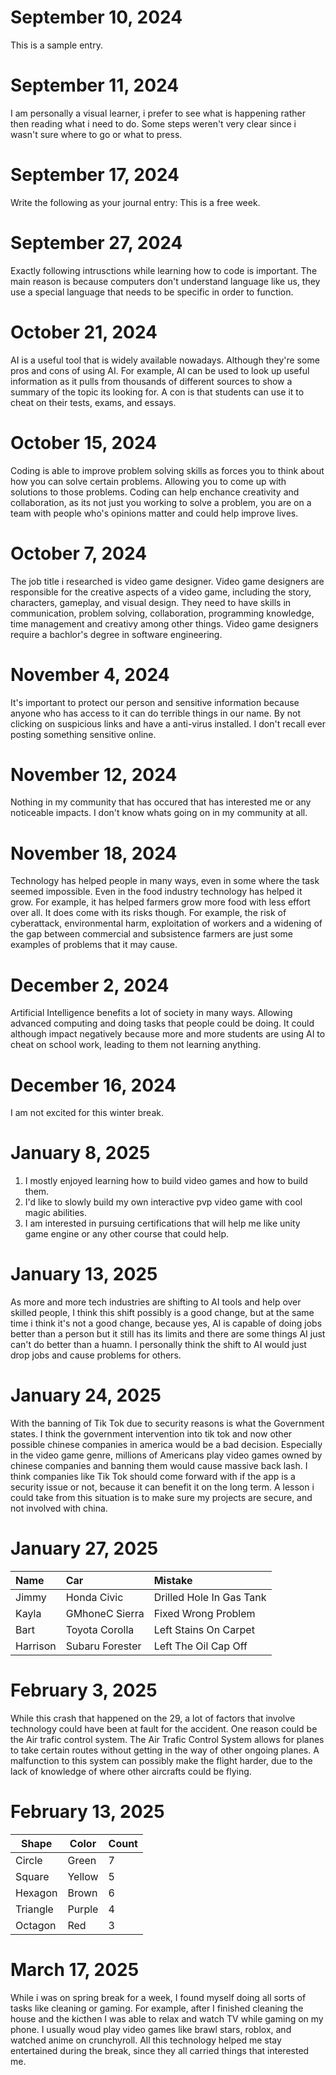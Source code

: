 # September 10, 2024
This is a sample entry.
# September 11, 2024
I am personally a visual learner, i prefer to see what is happening rather then reading what i need to do.
Some steps weren't very clear since i wasn't sure where to go or what to press.
# September 17, 2024
Write the following as your journal entry: This is a free week.
# September 27, 2024
Exactly following intrusctions while learning how to code is important. The main reason is because computers don't understand language like us, 
they use a special language that needs to be specific in order to function. 
# October 21, 2024
AI is a useful tool that is widely available nowadays. Although they're some pros and cons of using AI. For example, AI can be used to look up useful information as it pulls from thousands of different sources to show a summary of the topic its looking for. A con is that students can use it to cheat on their tests, exams, and essays. 
# October 15, 2024
Coding is able to improve problem solving skills as forces you to think about how you can solve certain problems. Allowing you to come up with solutions to those problems. Coding can help enchance creativity and collaboration, as its not just you working to solve a problem, you are on a team with people who's opinions matter and could help improve lives.
# October 7, 2024
The job title i researched is video game designer. Video game designers are responsible for the creative aspects of a video game, including the story, characters, gameplay, and visual design. They need to have skills in communication, problem solving, collaboration, programming knowledge, time management and creativy among other things. Video game designers require a bachlor's degree in software engineering. 
# November 4, 2024
It's important to protect our person and sensitive information because anyone who has access to it can do terrible things in our name.
By not clicking on suspicious links and have a anti-virus installed. I don't recall ever posting something sensitive online. 
# November 12, 2024
Nothing in my community that has occured that has interested me or any noticeable impacts. I don't know whats going on in my community at all. 
# November 18, 2024
Technology has helped people in many ways, even in some where the task seemed impossible. Even in the food industry technology has helped it grow. For example, it has helped farmers grow more food with less effort over all. It does come with its risks though. For example, the risk of cyberattack, environmental harm, exploitation of workers and a widening of the gap between commercial and subsistence farmers are just some examples of problems that it may cause. 
# December 2, 2024
Artificial Intelligence benefits a lot of society in many ways. Allowing advanced computing and doing tasks that people could be doing. It could although impact negatively because more and more students are using AI to cheat on school work, leading to them not learning anything.
# December 16, 2024
I am not excited for this winter break.
# January 8, 2025
1. I mostly enjoyed learning how to build video games and how to build them.
2. I'd like to slowly build my own interactive pvp video game with cool magic abilities.
3. I am interested in pursuing certifications that will help me like unity game engine or any other course that could help.
# January 13, 2025
As more and more tech industries are shifting to AI tools and help over skilled people, I think this shift possibly is a good change, but at the same time i think it's not a good change, because yes, AI is capable of doing jobs better than a person but it still has its limits and there are some things AI just can't do better than a huamn. I personally think the shift to AI would just drop jobs and cause problems for others. 
# January 24, 2025
With the banning of Tik Tok due to security reasons is what the Government states. I think the government intervention into tik tok and now other possible chinese companies in america would be a bad decision. Especially in the video game genre, millions of Americans play video games owned by chinese companies and banning them would cause massive back lash. I think companies like Tik Tok should come forward with if the app is a security issue or not, because it can benefit it on the long term. A lesson i could take from this situation is to make sure my projects are secure, and not involved with china.
# January 27, 2025
  | Name     | Car | Mistake |
  | :------- | :-- | :------ |
  | Jimmy    | Honda Civic    | Drilled Hole In Gas Tank  |
  | Kayla    |GMhoneC Sierra    |Fixed Wrong Problem         |
  | Bart     |Toyota Corolla     |Left Stains On Carpet         |
  | Harrison |Subaru Forester    |Left The Oil Cap Off         |
# February 3, 2025
While this crash that happened on the 29, a lot of factors that involve technology could have been at fault for the accident. One reason could be the Air trafic control system. The Air Trafic Control System allows for planes to take certain routes without getting in the way of other ongoing planes. A malfunction to this system can possibly make the flight harder, due to the lack of knowledge of where other aircrafts could be flying.
# February 13, 2025
  | Shape      | Color | Count |
  | ----------- | ----------- | ------------- |
  | Circle      | Green       | 7 
  | Square      | Yellow      | 5
  | Hexagon     | Brown       | 6 
  | Triangle    | Purple      | 4
  | Octagon     | Red         | 3

# March 17, 2025
While i was on spring break for a week, I found myself doing all sorts of tasks like cleaning or gaming. For example, after I finished cleaning the house and the kicthen I was able to relax and watch TV while gaming on my phone. I usually woud play video games like brawl stars, roblox, and watched anime on crunchyroll. All this technology helped me stay entertained during the break, since they all carried things that interested me. 

